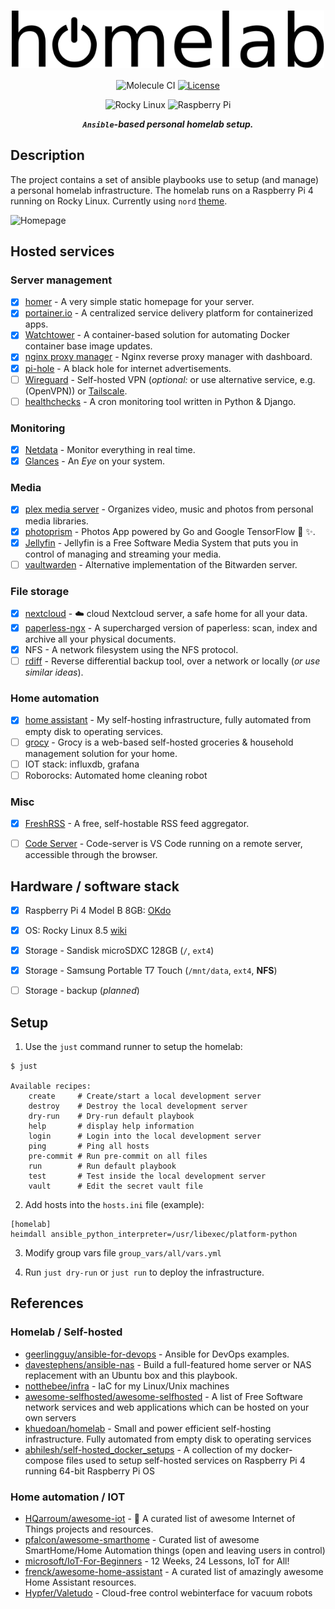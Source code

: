 <div align="center">

<h1>
    <img width="500" align="center" src="assets/homelab-logo.svg">
</h1>

![Molecule CI](https://img.shields.io/github/workflow/status/lento234/homelab/CI?style=flat-square&labelColor=black)
[![License](https://img.shields.io/badge/license-MIT-blue?style=flat-square&labelColor=000000)](#license)

![Rocky Linux](https://img.shields.io/badge/-Rocky%20Linux-%2310B981?style=for-the-badge&logo=rockylinux&logoColor=white)
![Raspberry Pi](https://img.shields.io/badge/-RaspberryPi-C51A4A?style=for-the-badge&logo=Raspberry-Pi)

***`Ansible`-based personal homelab setup.***

</div>

## Description

The project contains a set of ansible playbooks use to setup (and manage) a personal homelab infrastructure. The homelab runs on a Raspberry Pi 4 running on Rocky Linux. Currently using `nord` [theme](https://www.nordtheme.com/).

![Homepage](assets/homepage.png)

## Hosted services

### Server management

* [x] [homer](https://github.com/bastienwirtz/homer) - A very simple static homepage for your server.
* [x] [portainer.io](https://docs.portainer.io/v/ce-2.11/) - A centralized service delivery platform for containerized apps.
* [x] [Watchtower](https://containrrr.dev/watchtower) - A container-based solution for automating Docker container base image updates.
* [x] [nginx proxy manager](https://nginxproxymanager.com/guide/) - Nginx reverse proxy manager with dashboard.
* [x] [pi-hole](https://pi-hole.net/) - A black hole for internet advertisements.
* [ ] [Wireguard](https://github.com/linuxserver/docker-wireguard) - Self-hosted VPN (*optional:* or use alternative service, e.g. (OpenVPN)) or [Tailscale](https://tailscale.com/).
* [ ] [healthchecks](https://github.com/healthchecks/healthchecks) - A cron monitoring tool written in Python & Django.

### Monitoring

* [x] [Netdata](https://www.netdata.cloud/) - Monitor everything in real time.
* [x] [Glances](https://nicolargo.github.io/glances) - An *Eye* on your system.

### Media

* [x] [plex media server](https://hub.docker.com/r/linuxserver/plex) - Organizes video, music and photos from personal media libraries.
* [x] [photoprism](https://github.com/photoprism/photoprism) - Photos App powered by Go and Google TensorFlow :rainbow: :sparkles:.
* [x] [Jellyfin](https://hub.docker.com/r/linuxserver/jellyfin) - Jellyfin is a Free Software Media System that puts you in control of managing and streaming your media.
* [ ] [vaultwarden](https://github.com/dani-garcia/vaultwarden) - Alternative implementation of the Bitwarden server.

### File storage

* [x] [nextcloud](https://github.com/nextcloud/server) - :cloud: cloud Nextcloud server, a safe home for all your data.
* [x] [paperless-ngx](https://github.com/paperless-ngx/paperless-ngx) - A supercharged version of paperless: scan, index and archive all your physical documents.
* [x] NFS - A network filesystem using the NFS protocol.
* [ ] [rdiff](https://rdiff-backup.net/) - Reverse differential backup tool, over a network or locally (*or use similar ideas*).

### Home automation

* [x] [home assistant](https://github.com/khuedoan/homelab) - My self-hosting infrastructure, fully automated from empty disk to operating services.
* [ ] [grocy](https://github.com/linuxserver/docker-grocy) - Grocy is a web-based self-hosted groceries & household management solution for your home.
* [ ] IOT stack: influxdb, grafana
* [ ] Roborocks: Automated home cleaning robot

### Misc

* [x] [FreshRSS](https://www.freshrss.org/) - A free, self-hostable RSS feed aggregator.
* [ ] [Code Server](https://github.com/linuxserver/docker-code-server) - Code-server is VS Code running on a remote server, accessible through the browser.


## Hardware / software stack

* [x] Raspberry Pi 4 Model B 8GB: [OKdo](https://www.okdo.com/p/okdo-raspberry-pi-4-8gb-model-b-starter-kit/)
* [x] OS: Rocky Linux 8.5 [wiki](https://wiki.rockylinux.org/en/special-interest-groups/alt-arch/raspberry-pi)
* [x] Storage - Sandisk microSDXC 128GB (`/`, `ext4`)
* [x] Storage - Samsung Portable T7 Touch (`/mnt/data`, `ext4`, **NFS**)
* [ ] Storage - backup (*planned*)


## Setup

1. Use the `just` command runner to setup the homelab:

```
$ just

Available recipes:
    create     # Create/start a local development server
    destroy    # Destroy the local development server
    dry-run    # Dry-run default playbook
    help       # display help information
    login      # Login into the local development server
    ping       # Ping all hosts
    pre-commit # Run pre-commit on all files
    run        # Run default playbook
    test       # Test inside the local development server
    vault      # Edit the secret vault file
```

2. Add hosts into the `hosts.ini` file (example):

```
[homelab]
heimdall ansible_python_interpreter=/usr/libexec/platform-python
```

3. Modify group vars file `group_vars/all/vars.yml`

4. Run `just dry-run` or `just run` to deploy the infrastructure.


## References

### Homelab / Self-hosted

* [geerlingguy/ansible-for-devops](https://github.com/geerlingguy/ansible-for-devops) - Ansible for DevOps examples.
* [davestephens/ansible-nas](https://github.com/davestephens/ansible-nas) - Build a full-featured home server or NAS replacement with an Ubuntu box and this playbook.
* [notthebee/infra](https://github.com/notthebee/infra) - IaC for my Linux/Unix machines
* [awesome-selfhosted/awesome-selfhosted](https://github.com/awesome-selfhosted/awesome-selfhosted) - A list of Free Software network services and web applications which can be hosted on your own servers
* [khuedoan/homelab](https://github.com/khuedoan/homelab) - Small and power efficient self-hosting infrastructure. Fully automated from empty disk to operating services
* [abhilesh/self-hosted_docker_setups](https://github.com/abhilesh/self-hosted_docker_setups) - A collection of my docker-compose files used to setup self-hosted services on Raspberry Pi 4 running 64-bit Raspberry Pi OS

### Home automation / IOT

* [HQarroum/awesome-iot](https://github.com/HQarroum/awesome-iot) - :robot: A curated list of awesome Internet of Things projects and resources.
* [pfalcon/awesome-smarthome](https://github.com/pfalcon/awesome-smarthome) -  Curated list of awesome SmartHome/Home Automation things (open and leaving users in control)
* [microsoft/IoT-For-Beginners](https://github.com/microsoft/IoT-For-Beginners) - 12 Weeks, 24 Lessons, IoT for All!
* [frenck/awesome-home-assistant](https://github.com/frenck/awesome-home-assistant) - A curated list of amazingly awesome Home Assistant resources.
* [Hypfer/Valetudo](https://github.com/Hypfer/Valetudo) - Cloud-free control webinterface for vacuum robots
